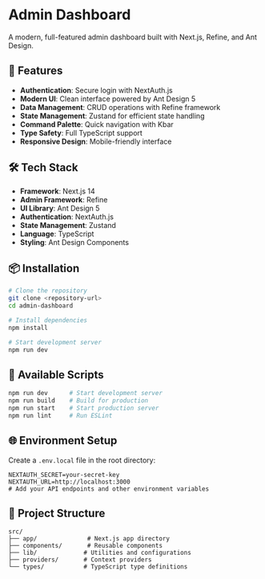 # Admin Dashboard

A modern, full-featured admin dashboard built with Next.js, Refine, and Ant Design.

## 🚀 Features

- **Authentication**: Secure login with NextAuth.js
- **Modern UI**: Clean interface powered by Ant Design 5
- **Data Management**: CRUD operations with Refine framework
- **State Management**: Zustand for efficient state handling
- **Command Palette**: Quick navigation with Kbar
- **Type Safety**: Full TypeScript support
- **Responsive Design**: Mobile-friendly interface

## 🛠️ Tech Stack

- **Framework**: Next.js 14
- **Admin Framework**: Refine
- **UI Library**: Ant Design 5
- **Authentication**: NextAuth.js
- **State Management**: Zustand
- **Language**: TypeScript
- **Styling**: Ant Design Components

## 📦 Installation

```bash
# Clone the repository
git clone <repository-url>
cd admin-dashboard

# Install dependencies
npm install

# Start development server
npm run dev
```

## 🔧 Available Scripts

```bash
npm run dev      # Start development server
npm run build    # Build for production
npm run start    # Start production server
npm run lint     # Run ESLint
```

## 🌐 Environment Setup

Create a `.env.local` file in the root directory:

```env
NEXTAUTH_SECRET=your-secret-key
NEXTAUTH_URL=http://localhost:3000
# Add your API endpoints and other environment variables
```

## 📁 Project Structure

```
src/
├── app/              # Next.js app directory
├── components/       # Reusable components
├── lib/             # Utilities and configurations
├── providers/       # Context providers
└── types/           # TypeScript type definitions
```
